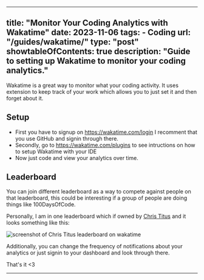 
---
title: "Monitor Your Coding Analytics with Wakatime"
date: 2023-11-06
tags: 
    - Coding
url: "/guides/wakatime/"
type: "post"
showtableOfContents: true
description: "Guide to setting up Wakatime to monitor your coding analytics."
---

Wakatime is a great way to monitor what your coding activity. It uses extension to keep track of your work which allows  you to just set it and then forget about it. 

## Setup
- First you have to signup on https://wakatime.com/login I recomment that you use GitHub and signin through there. 
- Secondly, go to https://wakatime.com/plugins to see intructions on how to setup Wakatime with your IDE 
- Now just code and view your analytics over time.

## Leaderboard 
You can join different leaderboard as a way to compete against people on that leaderboard, this could be interesting if a group of people are doing things like 100DaysOfCode. 

Personally, I am in one leaderboard which if owned by [Chris Titus](https://christitus.com) and it looks something like this: 

![screenshot of Chris Titus leaderboard on wakatime](/img/guides/2023/wakatime/leaderboard.png)

Additionally, you can change the frequency of notifications about your analytics or just signin to your dashboard and look through there. 

That's it <3 

---
